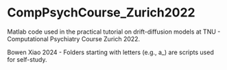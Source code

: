 # CompPsychCourse_Zurich2022
Matlab code used in the practical tutorial on drift-diffusion models at TNU - Computational Psychiatry Course Zurich 2022.

Bowen Xiao 2024 - Folders starting with letters (e.g., a_) are scripts used for self-study.
